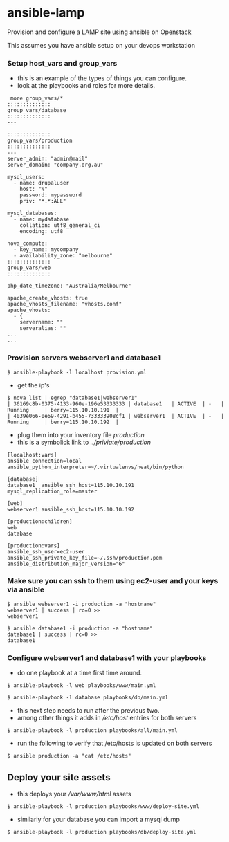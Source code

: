 # ansible-lamp

Provision and configure a LAMP site using ansible on Openstack

This assumes you have ansible setup on your devops workstation


### Setup host_vars and group_vars

- this is an example of the types of things you can configure.
- look at the playbooks and roles for more details.
~~~
 more group_vars/*
::::::::::::::
group_vars/database
::::::::::::::
---

::::::::::::::
group_vars/production
::::::::::::::
---
server_admin: "admin@mail"
server_domain: "company.org.au"

mysql_users:
  - name: drupaluser
    host: "%"
    password: mypassword
    priv: "*.*:ALL"

mysql_databases:
  - name: mydatabase
    collation: utf8_general_ci
    encoding: utf8

nova_compute:
  - key_name: mycompany
  - availability_zone: "melbourne"
::::::::::::::
group_vars/web
::::::::::::::

php_date_timezone: "Australia/Melbourne"

apache_create_vhosts: true
apache_vhosts_filename: "vhosts.conf"
apache_vhosts:
  - {
    servername: ""
    serveralias: ""
...
...
~~~

### Provision servers webserver1 and database1

~~~
$ ansible-playbook -l localhost provision.yml
~~~

- get the ip's
~~~
$ nova list | egrep "database1|webserver1"
| 36169c8b-0375-4133-960e-196e53333333 | database1   | ACTIVE  | -   | Running     | berry=115.10.10.191  |
| 4039e066-0e69-4291-b455-733333908cf1 | webserver1  | ACTIVE  | -   | Running     | berry=115.10.10.192  |
~~~

- plug them into your inventory file *production*
- this is a symbolick link to *../priviate/production*
~~~
[localhost:vars]
ansible_connection=local
ansible_python_interpreter=~/.virtualenvs/heat/bin/python

[database]
database1  ansible_ssh_host=115.10.10.191 mysql_replication_role=master

[web]
webserver1 ansible_ssh_host=115.10.10.192

[production:children]
web
database

[production:vars]
ansible_ssh_user=ec2-user
ansible_ssh_private_key_file=~/.ssh/production.pem
ansible_distribution_major_version="6"
~~~

### Make sure you can ssh to them using ec2-user and your keys via ansible

~~~
$ ansible webserver1 -i production -a "hostname"
webserver1 | success | rc=0 >>
webserver1

$ ansible database1 -i production -a "hostname"
database1 | success | rc=0 >>
database1
~~~


### Configure webserver1 and database1 with your playbooks 

- do one playbook at a time first time around.
~~~
$ ansible-playbook -l web playbooks/www/main.yml 
~~~

~~~
$ ansible-playbook -l database playbooks/db/main.yml 
~~~

- this next step needs to run after the previous two.
- among other things it adds in */etc/host* entries for both servers 


~~~
$ ansible-playbook -l production playbooks/all/main.yml 
~~~

- run the following to verify that /etc/hosts is updated on both servers

~~~
$ ansible production -a "cat /etc/hosts"
~~~


## Deploy your site assets

- this deploys your */var/www/html* assets
~~~
$ ansible-playbook -l production playbooks/www/deploy-site.yml 
~~~

- similarly for your database you can import a mysql dump
~~~
$ ansible-playbook -l production playbooks/db/deploy-site.yml 
~~~

